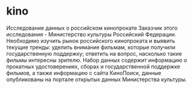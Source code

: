 # kino
Исследование данных о российском кинопрокате
Заказчик этого исследования - Министерство культуры Российский Федерации. Необходимо изучить рынок российского кинопроката и выявить текущие тренды: уделить внимание фильмам, которые получили государственную поддержку; ответить на вопрос, насколько такие фильмы интересны зрителю. Набор данных содержит информацию о прокатных удостоверениях, сборах и государственной поддержке фильмов, а также информацию с сайта КиноПоиск, данные опубликованы на портале открытых данных Министерства культуры.
